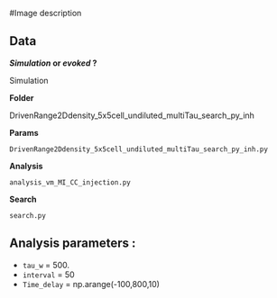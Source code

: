 #Image description

## Data
**_Simulation_ or _evoked_ ?**

Simulation

**Folder**

DrivenRange2Ddensity_5x5cell_undiluted_multiTau_search_py_inh

**Params**

`DrivenRange2Ddensity_5x5cell_undiluted_multiTau_search_py_inh.py`

**Analysis**

`analysis_vm_MI_CC_injection.py`

**Search**

`search.py`

## Analysis parameters :

- `tau_w` = 500.
- `interval` = 50
- `Time_delay` = np.arange(-100,800,10)
